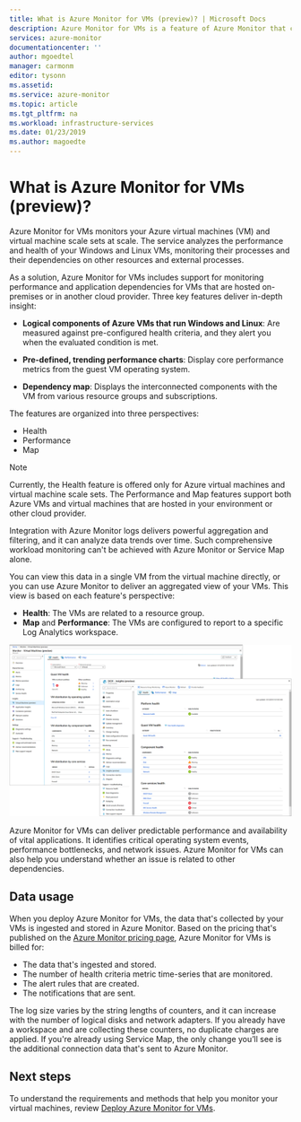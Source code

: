 ```yaml
---
title: What is Azure Monitor for VMs (preview)? | Microsoft Docs
description: Azure Monitor for VMs is a feature of Azure Monitor that combines health and performance monitoring of the Azure VM operating system, as well as automatically discovering application components and dependencies with other resources and maps the communication between them. This article provides an overview.
services: azure-monitor
documentationcenter: ''
author: mgoedtel
manager: carmonm
editor: tysonn
ms.assetid: 
ms.service: azure-monitor
ms.topic: article
ms.tgt_pltfrm: na
ms.workload: infrastructure-services
ms.date: 01/23/2019
ms.author: magoedte
---
```


# What is Azure Monitor for VMs (preview)?

Azure Monitor for VMs monitors your Azure virtual machines (VM) and virtual machine scale sets at scale. The service analyzes the performance and health of your Windows and Linux VMs, monitoring their processes and their dependencies on other resources and external processes. 

As a solution, Azure Monitor for VMs includes support for monitoring performance and application dependencies for VMs that are hosted on-premises or in another cloud provider. Three key features deliver in-depth insight:

* **Logical components of Azure VMs that run Windows and Linux**: Are measured against pre-configured health criteria, and they alert you when the evaluated condition is met.  ​

* **Pre-defined, trending performance charts**: Display core performance metrics from the guest VM operating system.

* **Dependency map**: Displays the interconnected components with the VM from various resource groups and subscriptions.  

The features are organized into three perspectives:

* Health
* Performance
* Map

>[!NOTE]
>Currently, the Health feature is offered only for Azure virtual machines and virtual machine scale sets. The Performance and Map features support both Azure VMs and virtual machines that are hosted in your environment or other cloud provider.

Integration with Azure Monitor logs delivers powerful aggregation and filtering, and it can analyze data trends over time. Such comprehensive workload monitoring can't be achieved with Azure Monitor or Service Map alone.  

You can view this data in a single VM from the virtual machine directly, or you can use Azure Monitor to deliver an aggregated view of your VMs. This view is based on each feature's perspective:

* **Health**: The VMs are related to a resource group.
* **Map** and **Performance**: The VMs are configured to report to a specific Log Analytics workspace.

![Virtual machine insights perspective in the Azure portal](./media/vminsights-overview/vminsights-azmon-directvm-01.png)

Azure Monitor for VMs can deliver predictable performance and availability of vital applications. It identifies critical operating system events, performance bottlenecks, and network issues. Azure Monitor for VMs can also help you understand whether an issue is related to other dependencies.  

## Data usage 

When you deploy Azure Monitor for VMs, the data that's collected by your VMs is ingested and stored in Azure Monitor. Based on the pricing that's published on the [Azure Monitor pricing page](https://azure.microsoft.com/pricing/details/monitor/), Azure Monitor for VMs is billed for:
* The data that's ingested and stored.
* The number of health criteria metric time-series that are monitored.
* The alert rules that are created.
* The notifications that are sent. 

The log size varies by the string lengths of counters, and it can increase with the number of logical disks and network adapters. If you already have a workspace and are collecting these counters, no duplicate charges are applied. If you're already using Service Map, the only change you’ll see is the additional connection data that's sent to Azure Monitor.​

## Next steps
To understand the requirements and methods that help you monitor your virtual machines, review [Deploy Azure Monitor for VMs](vminsights-onboard.md).
